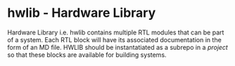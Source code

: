 # hwlib - Hardware Library

Hardware Library i.e. hwlib contains multiple RTL modules that can be part of a system. Each RTL block will have its associated documentation in the form of an MD file.
HWLIB should be instantatiated as a subrepo in a *project* so that these blocks are available for building systems.
